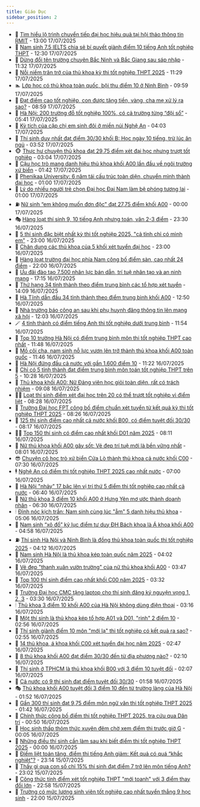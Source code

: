 ```yaml
---
title: Giáo Dục
sidebar_position: 2
---
```


<!-- dantri-giao-duc:START -->
- 🤡 [Tìm hiểu lộ trình chuyển tiếp đại học hiệu quả tại hội thảo thông tin RMIT](https://dantri.com.vn/giao-duc/tim-hieu-lo-trinh-chuyen-tiep-dai-hoc-hieu-qua-tai-hoi-thao-thong-tin-rmit-20250717191120868.htm) - 13:00 17/07/2025
- 🗽 [Nam sinh 7.5 IELTS chia sẻ bí quyết giành điểm 10 tiếng Anh tốt nghiệp THPT](https://dantri.com.vn/giao-duc/nam-sinh-75-ielts-chia-se-bi-quyet-gianh-diem-10-tieng-anh-tot-nghiep-thpt-20250717192242472.htm) - 12:30 17/07/2025
- 🚦 [Dừng đổi tên trường chuyên Bắc Ninh và Bắc Giang sau sáp nhập](https://dantri.com.vn/giao-duc/dung-doi-ten-truong-chuyen-bac-ninh-va-bac-giang-sau-sap-nhap-20250717182953458.htm) - 11:32 17/07/2025
- 🌋 [Nỗi niềm trăn trở của thủ khoa kỳ thi tốt nghiệp THPT 2025](https://dantri.com.vn/giao-duc/noi-niem-tran-tro-cua-thu-khoa-ky-thi-tot-nghiep-thpt-2025-20250717172140241.htm) - 11:29 17/07/2025
- 🏊 [Lớp học có thủ khoa toàn quốc, bội thu điểm 10 ở Ninh Bình](https://dantri.com.vn/giao-duc/lop-hoc-co-thu-khoa-toan-quoc-boi-thu-diem-10-o-ninh-binh-20250717165417089.htm) - 09:59 17/07/2025
- 🎃 [Đạt điểm cao tốt nghiệp, con được tặng tiền, vàng, cha mẹ xử lý ra sao?](https://dantri.com.vn/giao-duc/dat-diem-cao-tot-nghiep-con-duoc-tang-tien-vang-cha-me-xu-ly-ra-sao-20250717153444272.htm) - 08:59 17/07/2025
- 💄 [Hà Nội: 200 trường đỗ tốt nghiệp 100%, có cả trường từng “đội sổ”](https://dantri.com.vn/giao-duc/ha-noi-200-truong-do-tot-nghiep-100-co-ca-truong-tung-doi-so-20250717122414926.htm) - 05:41 17/07/2025
- 🦅 [Kỳ tích của cặp chị em sinh đôi ở miền núi Nghệ An](https://dantri.com.vn/giao-duc/ky-tich-cua-cap-chi-em-sinh-doi-o-mien-nui-nghe-an-20250717091521942.htm) - 04:03 17/07/2025
- 🚦 [Thí sinh duy nhất đạt điểm 30/30 khối B: Học ngày 10 tiếng, trừ lúc ăn ngủ](https://dantri.com.vn/giao-duc/thi-sinh-duy-nhat-dat-diem-3030-khoi-b-hoc-ngay-10-tieng-tru-luc-an-ngu-20250717102213009.htm) - 03:52 17/07/2025
- 🐵 [Thực hư chuyện thủ khoa đạt 29,75 điểm xét đại học nhưng trượt tốt nghiệp](https://dantri.com.vn/giao-duc/thuc-hu-chuyen-thu-khoa-dat-2975-diem-xet-dai-hoc-nhung-truot-tot-nghiep-20250717095948297.htm) - 03:04 17/07/2025
- 🐘 [Cậu học trò mang danh hiệu thủ khoa khối A00 lần đầu về ngôi trường xứ biển](https://dantri.com.vn/giao-duc/cau-hoc-tro-mang-danh-hieu-thu-khoa-khoi-a00-lan-dau-ve-ngoi-truong-xu-bien-20250717072444738.htm) - 01:42 17/07/2025
- 🦏 [Phenikaa University: 6 năm tái cấu trúc toàn diện, chuyển mình thành đại học](https://dantri.com.vn/giao-duc/phenikaa-university-6-nam-tai-cau-truc-toan-dien-chuyen-minh-thanh-dai-hoc-20250716225312443.htm) - 01:00 17/07/2025
- 💼 [Lý do nhiều người trẻ chọn Đại học Đại Nam làm bệ phóng tương lai](https://dantri.com.vn/giao-duc/ly-do-nhieu-nguoi-tre-chon-dai-hoc-dai-nam-lam-be-phong-tuong-lai-20250716223543743.htm) - 01:00 17/07/2025
- ⛽️ [Nữ sinh “em không muốn đơn độc&quot; đạt 27,75 điểm khối A00](https://dantri.com.vn/giao-duc/nu-sinh-em-khong-muon-don-doc-dat-2775-diem-khoi-a00-20250716222558851.htm) - 00:00 17/07/2025
- 🎭 [Hàng loạt thí sinh 9, 10 tiếng Anh nhưng toán, văn 2-3 điểm](https://dantri.com.vn/giao-duc/hang-loat-thi-sinh-9-10-tieng-anh-nhung-toan-van-2-3-diem-20250717004957506.htm) - 23:30 16/07/2025
- 🎃 [5 thí sinh đặc biệt nhất kỳ thi tốt nghiệp 2025, &quot;cả tỉnh chỉ có mình em&quot;](https://dantri.com.vn/giao-duc/5-thi-sinh-dac-biet-nhat-ky-thi-tot-nghiep-2025-ca-tinh-chi-co-minh-em-20250717011347690.htm) - 23:00 16/07/2025
- 🚀 [Chân dung các thủ khoa của 5 khối xét tuyển đại học](https://dantri.com.vn/giao-duc/chan-dung-cac-thu-khoa-cua-5-khoi-xet-tuyen-dai-hoc-20250716211001950.htm) - 23:00 16/07/2025
- 👀 [Hàng loạt trường đại học phía Nam công bố điểm sàn, cao nhất 24 điểm](https://dantri.com.vn/giao-duc/hang-loat-truong-dai-hoc-phia-nam-cong-bo-diem-san-cao-nhat-24-diem-20250716235211557.htm) - 22:00 16/07/2025
- 🌝 [Ưu đãi đào tạo 7.500 nhân lực bán dẫn, trí tuệ nhân tạo và an ninh mạng](https://dantri.com.vn/giao-duc/uu-dai-dao-tao-7500-nhan-luc-ban-dan-tri-tue-nhan-tao-va-an-ninh-mang-20250715221346017.htm) - 17:15 16/07/2025
- 🤗 [Thứ hạng 34 tỉnh thành theo điểm trung bình các tổ hợp xét tuyển](https://dantri.com.vn/giao-duc/thu-hang-34-tinh-thanh-theo-diem-trung-binh-cac-to-hop-xet-tuyen-20250716210446402.htm) - 14:09 16/07/2025
- 🦄 [Hà Tĩnh dẫn đầu 34 tỉnh thành theo điểm trung bình khối A00](https://dantri.com.vn/giao-duc/ha-tinh-dan-dau-34-tinh-thanh-theo-diem-trung-binh-khoi-a00-20250716194118135.htm) - 12:50 16/07/2025
- 🦍 [Nhà trường báo công an sau khi phụ huynh đăng thông tin lên mạng xã hội](https://dantri.com.vn/giao-duc/nha-truong-bao-cong-an-sau-khi-phu-huynh-dang-thong-tin-len-mang-xa-hoi-20250716180646864.htm) - 12:03 16/07/2025
- 🪄 [4 tỉnh thành có điểm tiếng Anh thi tốt nghiệp dưới trung bình](https://dantri.com.vn/giao-duc/4-tinh-thanh-co-diem-tieng-anh-thi-tot-nghiep-duoi-trung-binh-20250716183215755.htm) - 11:54 16/07/2025
- 🦆 [Top 10 trường Hà Nội có điểm trung bình môn thi tốt nghiệp THPT cao nhất](https://dantri.com.vn/giao-duc/top-10-truong-ha-noi-co-diem-trung-binh-mon-thi-tot-nghiep-thpt-cao-nhat-20250716183858937.htm) - 11:48 16/07/2025
- 🚀 [Mồ côi cha, nam sinh nỗ lực vươn lên trở thành thủ khoa khối A00 toàn quốc](https://dantri.com.vn/giao-duc/mo-coi-cha-nam-sinh-no-luc-vuon-len-tro-thanh-thu-khoa-khoi-a00-toan-quoc-20250715200945219.htm) - 11:46 16/07/2025
- 🦒 [Hà Nội đứng đầu cả nước với gần 1.600 điểm 10](https://dantri.com.vn/giao-duc/ha-noi-dung-dau-ca-nuoc-voi-gan-1600-diem-10-20250716181815234.htm) - 11:22 16/07/2025
- 🤡 [Chỉ có 5 tỉnh thành đạt điểm trung bình môn toán tốt nghiệp THPT trên 5](https://dantri.com.vn/giao-duc/chi-co-5-tinh-thanh-dat-diem-trung-binh-mon-toan-tot-nghiep-thpt-tren-5-20250716172015684.htm) - 10:28 16/07/2025
- 🤔 [Thủ khoa khối A00: Nữ Đảng viên học giỏi toàn diện, rất có trách nhiệm](https://dantri.com.vn/giao-duc/thu-khoa-khoi-a00-nu-dang-vien-hoc-gioi-toan-dien-rat-co-trach-nhiem-20250716160027918.htm) - 09:08 16/07/2025
- 🧑‍💻 [Loạt thí sinh điểm xét đại học trên 20 có thể trượt tốt nghiệp vì điểm liệt](https://dantri.com.vn/giao-duc/loat-thi-sinh-diem-xet-dai-hoc-tren-20-co-the-truot-tot-nghiep-vi-diem-liet-20250716152244897.htm) - 08:28 16/07/2025
- 🤡 [Trường Đại học FPT công bố điểm chuẩn xét tuyển từ kết quả kỳ thi tốt nghiệp THPT 2025](https://dantri.com.vn/giao-duc/truong-dai-hoc-fpt-cong-bo-diem-chuan-xet-tuyen-tu-ket-qua-ky-thi-tot-nghiep-thpt-2025-20250716151018893.htm) - 08:26 16/07/2025
- 🧠 [125 thí sinh điểm cao nhất cả nước khối B00, có điểm tuyệt đối 30/30](https://dantri.com.vn/giao-duc/125-thi-sinh-diem-cao-nhat-ca-nuoc-khoi-b00-co-diem-tuyet-doi-3030-20250716082525091.htm) - 08:17 16/07/2025
- 🧑‍💻 [Top 150 thí sinh có điểm cao nhất khối D01 năm 2025](https://dantri.com.vn/giao-duc/top-150-thi-sinh-co-diem-cao-nhat-khoi-d01-nam-2025-20250716074302398.htm) - 08:11 16/07/2025
- 🧠 [Nữ thủ khoa khối A00 gây sốt: Vẻ đẹp trí tuệ mới là bền vững nhất](https://dantri.com.vn/giao-duc/nu-thu-khoa-khoi-a00-gay-sot-ve-dep-tri-tue-moi-la-ben-vung-nhat-20250716145347779.htm) - 08:01 16/07/2025
- 😎 [Chuyện cô học trò xứ biển Cửa Lò thành thủ khoa cả nước khối C00](https://dantri.com.vn/giao-duc/chuyen-co-hoc-tro-xu-bien-cua-lo-thanh-thu-khoa-ca-nuoc-khoi-c00-20250716142550913.htm) - 07:30 16/07/2025
- 🕴 [Nghệ An có điểm thi tốt nghiệp THPT 2025 cao nhất nước](https://dantri.com.vn/giao-duc/nghe-an-co-diem-thi-tot-nghiep-thpt-2025-cao-nhat-nuoc-20250715234618831.htm) - 07:00 16/07/2025
- 🧠 [Hà Nội &quot;nhảy&quot; 17 bậc lên vị trí thứ 5 điểm thi tốt nghiệp cao nhất cả nước](https://dantri.com.vn/giao-duc/ha-noi-nhay-17-bac-len-vi-tri-thu-5-diem-thi-tot-nghiep-cao-nhat-ca-nuoc-20250716010454546.htm) - 06:40 16/07/2025
- 🚀 [Nữ thủ khoa 3 điểm 10 khối A00 ở Hưng Yên mơ ước thành doanh nhân](https://dantri.com.vn/giao-duc/nu-thu-khoa-3-diem-10-khoi-a00-o-hung-yen-mo-uoc-thanh-doanh-nhan-20250716132405613.htm) - 06:30 16/07/2025
- 🕯 [Đỉnh nóc kịch trần: Nam sinh cùng lúc &quot;ẵm&quot; 5 danh hiệu thủ khoa](https://dantri.com.vn/giao-duc/dinh-noc-kich-tran-nam-sinh-cung-luc-am-5-danh-hieu-thu-khoa-20250715132610279.htm) - 05:06 16/07/2025
- 🧰 [Nam sinh “xô đổ” kỷ lục điểm tư duy ĐH Bách khoa là Á khoa khối A00](https://dantri.com.vn/giao-duc/nam-sinh-xo-do-ky-luc-diem-tu-duy-dh-bach-khoa-la-a-khoa-khoi-a00-20250716115545225.htm) - 04:58 16/07/2025
- ⛽️ [Thí sinh Hà Nội và Ninh Bình là đồng thủ khoa toàn quốc thi tốt nghiệp 2025](https://dantri.com.vn/giao-duc/thi-sinh-ha-noi-va-ninh-binh-la-dong-thu-khoa-toan-quoc-thi-tot-nghiep-2025-20250716072602063.htm) - 04:12 16/07/2025
- 🤖 [Nam sinh Hà Nội là thủ khoa kép toàn quốc năm 2025](https://dantri.com.vn/giao-duc/nam-sinh-ha-noi-la-thu-khoa-kep-toan-quoc-nam-2025-20250716105508771.htm) - 04:02 16/07/2025
- 🦍 [Vẻ đẹp &quot;thanh xuân vườn trường&quot; của nữ thủ khoa khối A00](https://dantri.com.vn/giao-duc/ve-dep-thanh-xuan-vuon-truong-cua-nu-thu-khoa-khoi-a00-20250716103604860.htm) - 03:47 16/07/2025
- 🐘 [Top 100 thí sinh điểm cao nhất khối C00 năm 2025](https://dantri.com.vn/giao-duc/top-100-thi-sinh-diem-cao-nhat-khoi-c00-nam-2025-20250716074637209.htm) - 03:32 16/07/2025
- 🌊 [Trường Đại học CMC tặng laptop cho thí sinh đăng ký nguyện vọng 1, 2, 3](https://dantri.com.vn/giao-duc/truong-dai-hoc-cmc-tang-laptop-cho-thi-sinh-dang-ky-nguyen-vong-1-2-3-20250716102207573.htm) - 03:30 16/07/2025
- 🕯 [Thủ khoa 3 điểm 10 khối A00 của Hà Nội không dùng điện thoại](https://dantri.com.vn/giao-duc/thu-khoa-3-diem-10-khoi-a00-cua-ha-noi-khong-dung-dien-thoai-20250716094718308.htm) - 03:16 16/07/2025
- 🐎 [Một thí sinh là thủ khoa kép tổ hợp A01 và D01, &quot;rinh&quot; 2 điểm 10](https://dantri.com.vn/giao-duc/mot-thi-sinh-la-thu-khoa-kep-to-hop-a01-va-d01-rinh-2-diem-10-20250716080000288.htm) - 02:56 16/07/2025
- 🐻 [Thí sinh giành điểm 10 môn &quot;mới lạ&quot; thi tốt nghiệp có kết quả ra sao?](https://dantri.com.vn/giao-duc/thi-sinh-gianh-diem-10-mon-moi-la-thi-tot-nghiep-co-ket-qua-ra-sao-20250716093543563.htm) - 02:55 16/07/2025
- 🐎 [14 thủ khoa, á khoa khối C00 xét tuyển đại học năm 2025](https://dantri.com.vn/giao-duc/14-thu-khoa-a-khoa-khoi-c00-xet-tuyen-dai-hoc-nam-2025-20250715124955350.htm) - 02:47 16/07/2025
- 🫣 [8 thủ khoa khối A00 đạt điểm 30/30 đến từ địa phương nào?](https://dantri.com.vn/giao-duc/8-thu-khoa-khoi-a00-dat-diem-3030-den-tu-dia-phuong-nao-20250716090107507.htm) - 02:10 16/07/2025
- 🤭 [Thí sinh ở TPHCM là thủ khoa khối B00 với 3 điểm 10 tuyệt đối](https://dantri.com.vn/giao-duc/thi-sinh-o-tphcm-la-thu-khoa-khoi-b00-voi-3-diem-10-tuyet-doi-20250716013403371.htm) - 02:07 16/07/2025
- 🥳 [Cả nước có 9 thí sinh đạt điểm tuyệt đối 30/30](https://dantri.com.vn/giao-duc/ca-nuoc-co-9-thi-sinh-dat-diem-tuyet-doi-3030-20250716085542946.htm) - 01:58 16/07/2025
- 🎭 [Thủ khoa khối A00 tuyệt đối 3 điểm 10 đến từ trường làng của Hà Nội](https://dantri.com.vn/giao-duc/thu-khoa-khoi-a00-tuyet-doi-3-diem-10-den-tu-truong-lang-cua-ha-noi-20250715161218095.htm) - 01:52 16/07/2025
- 🥸 [Gần 300 thí sinh đạt 9,75 điểm môn ngữ văn thi tốt nghiệp THPT 2025](https://dantri.com.vn/giao-duc/gan-300-thi-sinh-dat-975-diem-mon-ngu-van-thi-tot-nghiep-thpt-2025-20250716080022323.htm) - 01:42 16/07/2025
- 🦣 [Chính thức công bố điểm thi tốt nghiệp THPT 2025, tra cứu qua Dân trí](https://dantri.com.vn/giao-duc/chinh-thuc-cong-bo-diem-thi-tot-nghiep-thpt-2025-tra-cuu-qua-dan-tri-20250715170519358.htm) - 00:50 16/07/2025
- 🤔 [Học sinh thấp thỏm thức xuyên đêm chờ xem điểm thi trước giờ G](https://dantri.com.vn/giao-duc/hoc-sinh-thap-thom-thuc-xuyen-dem-cho-xem-diem-thi-truoc-gio-g-20250716070020972.htm) - 00:05 16/07/2025
- 🦣 [Những điều thí sinh cần làm sau khi biết điểm thi tốt nghiệp THPT 2025](https://dantri.com.vn/giao-duc/nhung-dieu-thi-sinh-can-lam-sau-khi-biet-diem-thi-tot-nghiep-thpt-2025-20250715113354793.htm) - 00:00 16/07/2025
- 🐲 [Điểm liệt toán tăng, điểm thi tiếng Anh giảm: Kết quả có quá “khắc nghiệt&quot;?](https://dantri.com.vn/giao-duc/diem-liet-toan-tang-diem-thi-tieng-anh-giam-ket-qua-co-qua-khac-nghiet-20250715234300560.htm) - 23:14 15/07/2025
- 🔭 [Thấy gì qua con số chỉ 15% thí sinh đạt điểm 7 trở lên môn tiếng Anh?](https://dantri.com.vn/giao-duc/thay-gi-qua-con-so-chi-15-thi-sinh-dat-diem-7-tro-len-mon-tieng-anh-20250716004423289.htm) - 23:02 15/07/2025
- 🥷 [Công thức tính điểm xét tốt nghiệp THPT &quot;mới toanh&quot; với 3 điểm thay đổi lớn](https://dantri.com.vn/giao-duc/cong-thuc-tinh-diem-xet-tot-nghiep-thpt-moi-toanh-voi-3-diem-thay-doi-lon-20250716011201923.htm) - 22:58 15/07/2025
- 🎊 [Trường có mức lương sinh viên tốt nghiệp cao nhất tuyển thẳng 9 học sinh](https://dantri.com.vn/giao-duc/truong-co-muc-luong-sinh-vien-tot-nghiep-cao-nhat-tuyen-thang-9-hoc-sinh-20250715165950292.htm) - 22:00 15/07/2025<!-- dantri-giao-duc:END -->
